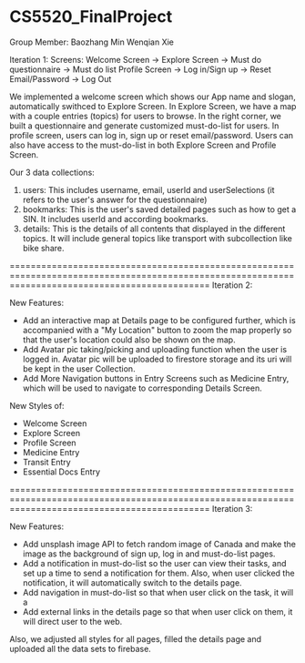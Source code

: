 # CS5520_FinalProject

Group Member:
Baozhang Min
Wenqian Xie

Iteration 1:
Screens:
Welcome Screen ->
Explore Screen -> Must do questionnaire -> Must do list
Profile Screen -> Log in/Sign up -> Reset Email/Password -> Log Out

We implemented a welcome screen which shows our App name and slogan, automatically swithced to Explore Screen.
In Explore Screen, we have a map with a couple entries (topics) for users to browse. In the right corner, we built a questionnaire and generate
customized must-do-list for users. In profile screen, users can log in, sign up or reset email/password. Users can also have access to the must-do-list in both Explore Screen and Profile Screen.

Our 3 data collections:

1. users:
   This includes username, email, userId and userSelections (it refers to the user's answer for the questionnaire)
2. bookmarks:
   This is the user's saved detailed pages such as how to get a SIN. It includes userId and according bookmarks.
3. details:
   This is the details of all contents that displayed in the different topics. It will include general topics like transport with subcollection like bike share.

==================================================================================================================================================
Iteration 2:

New Features:

- Add an interactive map at Details page to be configured further, which is accompanied with a "My Location" button to zoom the map properly so that the user's location could also be shown on the map.
- Add Avatar pic taking/picking and uploading function when the user is logged in. Avatar pic will be uploaded to firestore storage and its uri will be kept in the user Collection.
- Add More Navigation buttons in Entry Screens such as Medicine Entry, which will be used to navigate to corresponding Details Screen.

New Styles of:

- Welcome Screen
- Explore Screen
- Profile Screen
- Medicine Entry
- Transit Entry
- Essential Docs Entry

==================================================================================================================================================
Iteration 3:

New Features:

- Add unsplash image API to fetch random image of Canada and make the image as the background of sign up, log in and must-do-list pages.
- Add a notification in must-do-list so the user can view their tasks, and set up a time to send a notification for them. Also, when user clicked the notification, it will automatically switch to the details page.
- Add navigation in must-do-list so that when user click on the task, it will a
- Add external links in the details page so that when user click on them, it will direct user to the web.

Also, we adjusted all styles for all pages, filled the details page and uploaded all the data sets to firebase.
